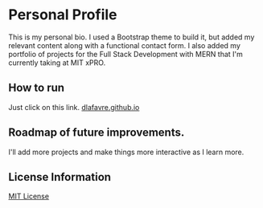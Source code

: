 # Personal Profile
This is my personal bio. I used a Bootstrap theme to build it, but added my relevant content along with a functional contact form. I also added my portfolio of projects for the Full Stack Development with MERN that I'm currently taking at MIT xPRO.
## How to run
Just click on this link. <a href="dlafavre.github.io">dlafavre.github.io</a>
## Roadmap of future improvements.
I'll add more projects and make things more interactive as I learn more.
## License Information
<a href="https://github.com/dlafavre/dlafavre.github.io/blob/main/LICENSE">MIT License</a>
